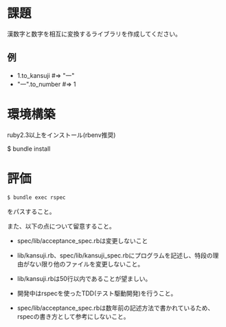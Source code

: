# 課題

漢数字と数字を相互に変換するライブラリを作成してください。

## 例
- 1.to_kansuji #=> "一"
- "一".to_number #=> 1

# 環境構築

ruby2.3以上をインストール(rbenv推奨)

$ bundle install

# 評価

```sh
$ bundle exec rspec
```
をパスすること。

また、以下の点について留意すること。

- spec/lib/acceptance_spec.rbは変更しないこと
- lib/kansuji.rb、spec/lib/kansuji_spec.rbにプログラムを記述し、特段の理由がない限り他のファイルを変更しないこと。
- lib/kansuji.rbは50行以内であることが望ましい。
- 開発中はrspecを使ったTDD(テスト駆動開発)を行うこと。

- spec/lib/acceptance_spec.rbは数年前の記述方法で書かれているため、rspecの書き方として参考にしないこと。
